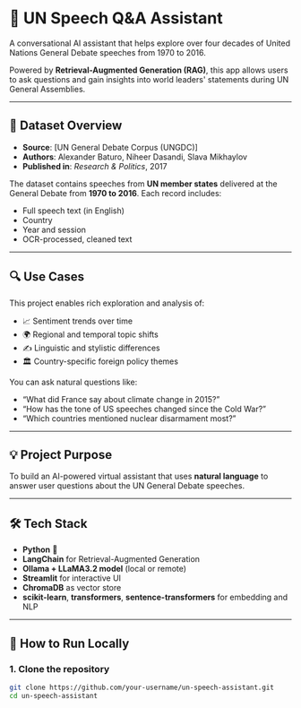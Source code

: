 # 🧠 UN Speech Q&A Assistant

A conversational AI assistant that helps explore over four decades of United Nations General Debate speeches from 1970 to 2016.

Powered by **Retrieval-Augmented Generation (RAG)**, this app allows users to ask questions and gain insights into world leaders' statements during UN General Assemblies.

---

## 📂 Dataset Overview

- **Source**: [UN General Debate Corpus (UNGDC)]  
- **Authors**: Alexander Baturo, Niheer Dasandi, Slava Mikhaylov  
- **Published in**: _Research & Politics_, 2017

The dataset contains speeches from **UN member states** delivered at the General Debate from **1970 to 2016**. Each record includes:

- Full speech text (in English)  
- Country  
- Year and session  
- OCR-processed, cleaned text  

---

## 🔍 Use Cases

This project enables rich exploration and analysis of:

- 📈 Sentiment trends over time  
- 🌍 Regional and temporal topic shifts  
- ✍️ Linguistic and stylistic differences  
- 🏛️ Country-specific foreign policy themes  

You can ask natural questions like:

- “What did France say about climate change in 2015?”  
- “How has the tone of US speeches changed since the Cold War?”  
- “Which countries mentioned nuclear disarmament most?”  

---

## 💡 Project Purpose

To build an AI-powered virtual assistant that uses **natural language** to answer user questions about the UN General Debate speeches.

---

## 🛠️ Tech Stack

- **Python** 🐍  
- **LangChain** for Retrieval-Augmented Generation  
- **Ollama + LLaMA3.2 model** (local or remote)  
- **Streamlit** for interactive UI  
- **ChromaDB** as vector store  
- **scikit-learn**, **transformers**, **sentence-transformers** for embedding and NLP

---

## 🚀 How to Run Locally

### 1. Clone the repository

```bash
git clone https://github.com/your-username/un-speech-assistant.git
cd un-speech-assistant
